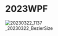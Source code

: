 # 2023WPF
![20230322_1137](https://user-images.githubusercontent.com/19729086/226787643-784b16e5-ba15-4868-8967-c6a619b00cfd.png)<br>
_20230322_BezierSize<br>
